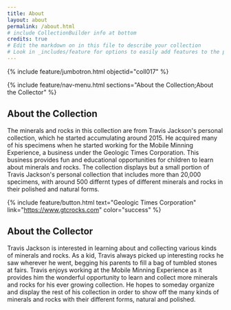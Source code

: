 ```yaml
---
title: About
layout: about
permalink: /about.html
# include CollectionBuilder info at bottom
credits: true
# Edit the markdown on in this file to describe your collection
# Look in _includes/feature for options to easily add features to the page
---
```


{% include feature/jumbotron.html objectid="coll017" %}

{% include feature/nav-menu.html sections="About the Collection;About the Collector" %}

## About the Collection

The minerals and rocks in this collection are from Travis Jackson's personal collection, which he started accumulating around 2015. He acquired many of his specimens when he started working for the Mobile Minning Experience, a business under the Geologic Times Corporation. This business provides fun and educational opportunities for children to learn about minerals and rocks. The collection displays but a small portion of Travis Jackson's personal collection that includes more than 20,000 specimens, with around 500 differnt types of different minerals and rocks in their polished and natural forms.

{% include feature/button.html text="Geologic Times Corporation" link="https://www.gtcrocks.com" color="success" %}

## About the Collector

Travis Jackson is interested in learning about and collecting various kinds of minerals and rocks. As a kid, Travis always picked up interesting rocks he saw wherever he went, begging his parents to fill a bag of tumbled stones at fairs. Travis enjoys working at the Mobile Minning Experience as it provides him the wonderful opportunity to learn and collect more minerals and rocks for his ever growing collection. He hopes to someday organize and display the rest of his collection in order to show off the many kinds of minerals and rocks with their different forms, natural and polished. 



